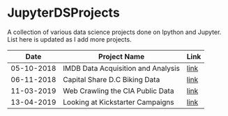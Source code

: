 # JupyterDSProjects

A collection of various data science projects done on Ipython and Jupyter. List here is updated as I add more projects.

Date | Project Name | Link |
---- | --- | --- | 
05-10-2018 | IMDB Data Acquisition and Analysis | [link](imdb-api/imdb500.ipynb)|
06-11-2018 | Capital Share D.C Biking Data | [link](dataVisualizationExperiment/capital_share_biking.ipynb)|
11-03-2019 | Web Crawling the CIA Public Data | [link](cia-webcrawler) |
13-04-2019 | Looking at Kickstarter Campaigns | [link](kickstarter/index.md) |
